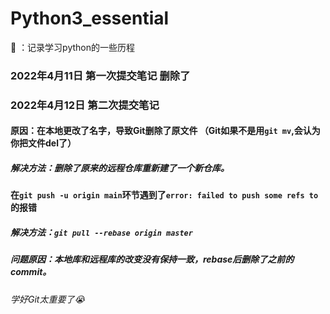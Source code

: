 # Python3_essential
📝 ：记录学习python的一些历程
### 2022年4月11日 第一次提交笔记 删除了
### 2022年4月12日 第二次提交笔记 
#### 原因：在本地更改了名字，导致Git删除了原文件 （Git如果不是用`git mv`,会认为你把文件del了）
##### 解决方法：删除了原来的远程仓库重新建了一个新仓库。
#### 在`git push -u origin main`环节遇到了`error: failed to push some refs to`的报错
##### 解决方法：`git pull --rebase origin master`
##### 问题原因：本地库和远程库的改变没有保持一致，rebase后删除了之前的commit。
###### 学好Git太重要了😭
